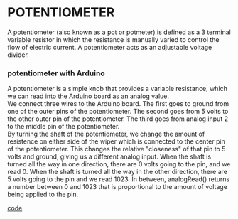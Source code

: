 # POTENTIOMETER
A potentiometer (also known as a pot or potmeter) is defined as a 3 terminal variable resistor in which the resistance is manually varied to control the flow of electric current. A potentiometer acts as an adjustable voltage divider. 

### potentiometer with Arduino

A potentiometer is a simple knob that provides a variable resistance, which we can read into the Arduino board as an analog value.  
We connect three wires to the Arduino board. The first goes to ground from one of the outer pins of the potentiometer. The second goes from 5 volts to the other outer pin of the potentiometer. The third goes from analog input 2 to the middle pin of the potentiometer.  
By turning the shaft of the potentiometer, we change the amount of resistence on either side of the wiper which is connected to the center pin of the potentiometer. This changes the relative "closeness" of that pin to 5 volts and ground, giving us a different analog input. When the shaft is turned all the way in one direction, there are 0 volts going to the pin, and we read 0. When the shaft is turned all the way in the other direction, there are 5 volts going to the pin and we read 1023. In between, analogRead() returns a number between 0 and 1023 that is proportional to the amount of voltage being applied to the pin.

[code](https://www.arduino.cc/en/tutorial/potentiometer)
